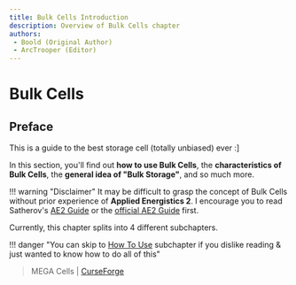 ```yaml
---
title: Bulk Cells Introduction
description: Overview of Bulk Cells chapter
authors:
 - Boold (Original Author)
 - ArcTrooper (Editor)
---
```


# Bulk Cells

## Preface

This is a guide to the best storage cell (totally unbiased) ever :]  

In this section, you'll find out **how to use Bulk Cells**, the **characteristics of Bulk Cells**, the **general idea of "Bulk Storage"**, and so much more.  

!!! warning "Disclaimer"
    It may be difficult to grasp the concept of Bulk Cells without prior experience of **Applied Energistics 2**. I encourage you to read Satherov's [AE2 Guide](../README.md) or the [official AE2 Guide](https://guide.appliedenergistics.org/) first.

Currently, this chapter splits into 4 different subchapters.  

!!! danger "You can skip to [How To Use](bulkhow.md) subchapter if you dislike reading & just wanted to know how to do all of this"  
 
> MEGA Cells | [CurseForge](https://legacy.curseforge.com/minecraft/mc-mods/mega-cells)
